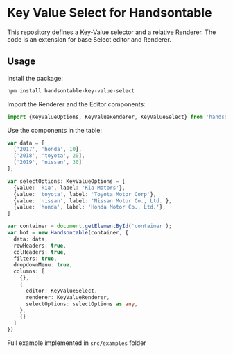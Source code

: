 # Key Value Select for Handsontable

This repository defines a Key-Value selector and a relative Renderer.
The code is an extension for base Select editor and Renderer.

## Usage

Install the package:

```bash
npm install handsontable-key-value-select
```

Import the Renderer and the Editor components:

```typescript
import {KeyValueOptions, KeyValueRenderer, KeyValueSelect} from 'handsontable-key-value-select';
```

Use the components in the table:

```typescript
var data = [
  ['2017', 'honda', 10],
  ['2018', 'toyota', 20],
  ['2019', 'nissan', 30]
];

var selectOptions: KeyValueOptions = [
  {value: 'kia', label: 'Kia Motors'},
  {value: 'toyota', label: 'Toyota Motor Corp'},
  {value: 'nissan', label: 'Nissan Motor Co., Ltd.'},
  {value: 'honda', label: 'Honda Motor Co., Ltd.'},
]

var container = document.getElementById('container');
var hot = new Handsontable(container, {
  data: data,
  rowHeaders: true,
  colHeaders: true,
  filters: true,
  dropdownMenu: true,
  columns: [
    {},
    {
      editor: KeyValueSelect,
      renderer: KeyValueRenderer,
      selectOptions: selectOptions as any,
    },
    {}
  ]
})
```

Full example implemented in `src/examples` folder
